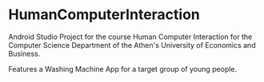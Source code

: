 # HumanComputerInteraction

Android Studio Project for the course Human Computer Interaction for the Computer Science Department of the Athen's University of Economics and Business.

Features a Washing Machine App for a target group of young people.
